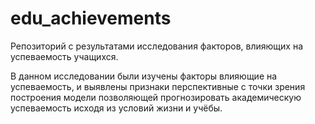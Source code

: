 # edu_achievements
Репозиторий с результатами исследования факторов, влияющих на успеваемость учащихся.

В данном исследовании были изучены факторы влияющие на успеваемость, и выявлены признаки перспективные с точки зрения построения модели 
позволяющей прогнозировать академическую успеваемость исходя из условий жизни и учёбы.
